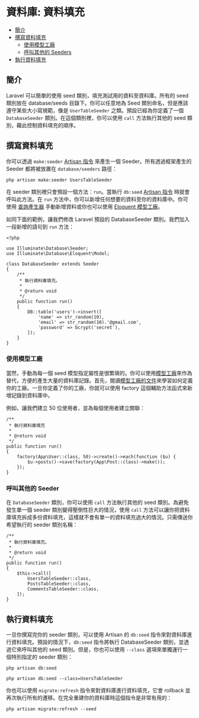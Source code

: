 # 資料庫: 資料填充

- [簡介](#introduction)
- [撰寫資料填充](#writing-seeders)
    - [使用模型工廠](#using-model-factories)
    - [呼叫其他的 Seeders](#calling-additional-seeders)
- [執行資料填充](#running-seeders)

<a name="introduction"></a>
## 簡介

Laravel 可以簡單的使用 seed 類別，填充測試用的資料至資料庫。所有的 seed 類別放在 database/seeds 目錄下。你可以任意地為 Seed 類別命名，但是應該遵守某些大小寫規範，像是 `UserTableSeeder` 之類。預設已經為你定義了一個  `DatabaseSeeder` 類別。在這個類別裡，你可以使用 `call` 方法執行其他的 seed 類別，藉此控制資料填充的順序。

<a name="writing-seeders"></a>
## 撰寫資料填充

你可以透過 `make:seeder` [Artisan 指令](/docs/{{version}}/artisan) 來產生一個 Seeder。所有透過框架產生的 Seeder 都將被放置在 `database/seeders` 路徑：

    php artisan make:seeder UsersTableSeeder

在 seeder 類別裡只會預設一個方法：`run`。當執行 `db:seed` [Artisan 指令](/docs/{{version}}/artisan) 時就會呼叫此方法。在 `run` 方法中，你可以新增任何想要的資料至你的資料庫中。你可使用 [查詢產生器](/docs/{{version}}/queries) 手動新增資料或你也可以使用 [Eloquent 模型工廠](/docs/{{version}}/database-testing#writing-factories)。

如同下面的範例，讓我們修改 Laravel 預設的 DatabaseSeeder 類別。我們加入一段新增的語句到 `run` 方法：

    <?php

    use Illuminate\Database\Seeder;
    use Illuminate\Database\Eloquent\Model;

    class DatabaseSeeder extends Seeder
    {
        /**
         * 執行資料庫填充。
         *
         * @return void
         */
        public function run()
        {
            DB::table('users')->insert([
                'name' => str_random(10),
                'email' => str_random(10).'@gmail.com',
                'password' => bcrypt('secret'),
            ]);
        }
    }

<a name="using-model-factories"></a>
### 使用模型工廠

當然，手動為每一個 seed 模型指定屬性是很繁瑣的。你可以使用[模型工廠](/docs/{{version}}/database-testing#writing-factories)來作為替代，方便的產生大量的資料庫記錄。首先，閱讀[模型工廠的文件](/docs/{{version}}/database-testing#writing-factories)來學習如何定義你的工廠。一旦你定義了你的工廠，你就可以使用 factory 這個輔助方法函式來新增記錄到資料庫中。

例如，讓我們建立 50 位使用者，並為每個使用者建立關聯：

    /**
     * 執行資料庫填充
     *
     * @return void
     */
    public function run()
    {
        factory(App\User::class, 50)->create()->each(function ($u) {
            $u->posts()->save(factory(App\Post::class)->make());
        });
    }

<a name="calling-additional-seeders"></a>
### 呼叫其他的 Seeder

在 `DatabaseSeeder` 類別，你可以使用 `call` 方法執行其他的 seed 類別。為避免發生單一個 seeder 類別變得壓倒性巨大的情況，使用 `call` 方法可以讓你把資料庫填充拆成多份資料填充，這樣就不會有單一的資料填充過大的情況。只需傳送你希望執行的 seeder 類別名稱：

    /**
     * 執行資料庫填充。
     *
     * @return void
     */
    public function run()
    {
        $this->call([
            UsersTableSeeder::class,
            PostsTableSeeder::class,
            CommentsTableSeeder::class,
        ]);
    }

<a name="running-seeders"></a>
## 執行資料填充

一旦你撰寫完你的 seeder 類別，可以使用 Artisan 的 `db:seed` 指令來對資料庫進行資料填充。預設的情況下，`db:seed` 指令將執行 DatabaseSeeder 類別，並透過它來呼叫其他的 seed 類別。但是，你也可以使用 `--class` 選項來單獨運行一個特別指定的 seeder 類別：

    php artisan db:seed

    php artisan db:seed --class=UsersTableSeeder

你也可以使用 `migrate:refresh` 指令來對資料庫進行資料填充，它會 rollback 並再次執行所有的遷移。在完全重建你的資料庫時這個指令是非常有用的：

    php artisan migrate:refresh --seed
